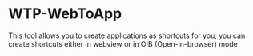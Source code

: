 # WTP-WebToApp
This tool allows you to create applications as shortcuts for you, you can create shortcuts either in webview or in OIB (Open-in-browser) mode
